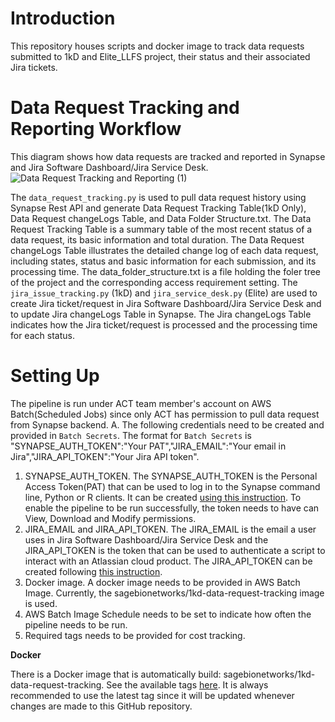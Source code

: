 # Introduction

This repository houses scripts and docker image to track data requests submitted to 1kD and Elite_LLFS project, their status and their associated Jira tickets. 

# Data Request Tracking and Reporting Workflow
This diagram shows how data requests are tracked and reported in Synapse and Jira Software Dashboard/Jira Service Desk.
![Data Request Tracking and Reporting (1)](https://github.com/Sage-Bionetworks/dataRequestTracking/assets/90745557/08466ecc-b633-459b-8aa1-09e82f4bfed1)

The `data_request_tracking.py` is used to pull data request history using Synapse Rest API and generate Data Request Tracking Table(1kD Only), Data Request changeLogs Table, and Data Folder Structure.txt. The Data Request Tracking Table is a summary table of the most recent status of a data request, its basic information and total duration. The Data Request changeLogs Table illustrates the detailed change log of each data request, including states, status and basic information for each submission, and its processing time. The data_folder_structure.txt is a file holding the foler tree of the project and the corresponding access requirement setting. 
The `jira_issue_tracking.py` (1kD) and `jira_service_desk.py` (Elite) are used to create Jira ticket/request in Jira Software Dashboard/Jira Service Desk and to update Jira changeLogs Table in Synapse. The Jira changeLogs Table indicates how the Jira ticket/request is processed and the processing time for each status. 

# Setting Up
The pipeline is run under ACT team member's account on AWS Batch(Scheduled Jobs) since only ACT has permission to pull data request from Synapse backend. 
A. The following credentials need to be created and provided in `Batch Secrets`. The format for `Batch Secrets` is "SYNAPSE_AUTH_TOKEN":"Your PAT","JIRA_EMAIL":"Your email in Jira","JIRA_API_TOKEN":"Your Jira API token". 
  1. SYNAPSE_AUTH_TOKEN. The SYNAPSE_AUTH_TOKEN is the Personal Access Token(PAT) that can be used to log in to the Synapse command line, Python or R clients. It can be created [using this instruction](https://help.synapse.org/docs/Managing-Your-Account.2055405596.html#ManagingYourAccount-PersonalAccessTokens). To enable the pipeline to be run successfully, the token needs to have can View, Download and Modify permissions.
  2. JIRA_EMAIL and JIRA_API_TOKEN. The JIRA_EMAIL is the email a user uses in Jira Software Dashboard/Jira Service Desk and the JIRA_API_TOKEN is the token that can be used to authenticate a script to interact with an Atlassian cloud product. The JIRA_API_TOKEN can be created following [this instruction](https://support.atlassian.com/atlassian-account/docs/manage-api-tokens-for-your-atlassian-account/).
  3. Docker image. A docker image needs to be provided in AWS Batch Image. Currently, the sagebionetworks/1kd-data-request-tracking image is used.
  4. AWS Batch Image Schedule needs to be set to indicate how often the pipeline needs to be run.
  5. Required tags needs to be provided for cost tracking.

**Docker**

There is a Docker image that is automatically build: sagebionetworks/1kd-data-request-tracking. See the available tags [here](https://hub.docker.com/r/sagebionetworks/1kd-data-request-tracking). It is always recommended to use the latest tag since it will be updated whenever changes are made to this GitHub repository. 

